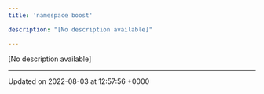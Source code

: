 ```yaml
---
title: 'namespace boost'

description: "[No description available]"

---
```







[No description available]






-------------------------------

Updated on 2022-08-03 at 12:57:56 +0000